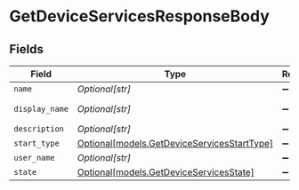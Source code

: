 # GetDeviceServicesResponseBody


## Fields

| Field                                                                                  | Type                                                                                   | Required                                                                               | Description                                                                            |
| -------------------------------------------------------------------------------------- | -------------------------------------------------------------------------------------- | -------------------------------------------------------------------------------------- | -------------------------------------------------------------------------------------- |
| `name`                                                                                 | *Optional[str]*                                                                        | :heavy_minus_sign:                                                                     | Name                                                                                   |
| `display_name`                                                                         | *Optional[str]*                                                                        | :heavy_minus_sign:                                                                     | Display Name                                                                           |
| `description`                                                                          | *Optional[str]*                                                                        | :heavy_minus_sign:                                                                     | Description                                                                            |
| `start_type`                                                                           | [Optional[models.GetDeviceServicesStartType]](../models/getdeviceservicesstarttype.md) | :heavy_minus_sign:                                                                     | Start Type                                                                             |
| `user_name`                                                                            | *Optional[str]*                                                                        | :heavy_minus_sign:                                                                     | User Name                                                                              |
| `state`                                                                                | [Optional[models.GetDeviceServicesState]](../models/getdeviceservicesstate.md)         | :heavy_minus_sign:                                                                     | State                                                                                  |